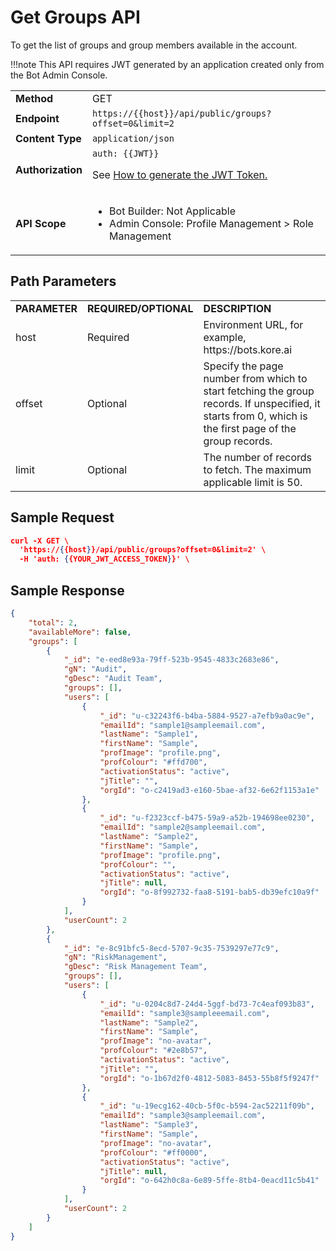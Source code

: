# Get Groups API

To get the list of groups and group members available in the account.


!!!note
    This API requires JWT generated by an application created only from the Bot Admin Console.


<table>
  <tr>
   <td><strong>Method</strong>
   </td>
   <td>GET
   </td>
  </tr>
  <tr>
   <td><strong>Endpoint</strong>
   </td>
   <td><code>https://{{host}}/api/public/groups?offset=0&limit=2</code>
   </td>
  </tr>
  <tr>
   <td><strong>Content Type</strong>
   </td>
   <td><code>application/json</code>
   </td>
  </tr>
  <tr>
   <td><strong>Authorization</strong>
   </td>
   <td><code>auth: {{JWT}}</code>
<p>
See <a href="../api-introduction/#generating-the-jwt-token">How to generate the JWT Token.</a>
   </td>
  </tr>
  <tr>
   <td><strong>API Scope</strong>
   </td>
   <td>
<ul>

<li>Bot Builder: Not Applicable

<li>Admin Console: Profile Management > Role Management
</li>
</ul>
   </td>
  </tr>
</table>



## Path Parameters


<table>
  <tr>
   <td><strong>PARAMETER</strong>
   </td>
   <td><strong>REQUIRED/OPTIONAL</strong>
   </td>
   <td><strong>DESCRIPTION</strong>
   </td>
  </tr>
  <tr>
   <td>host
   </td>
   <td>Required
   </td>
   <td>Environment URL, for example, https://bots.kore.ai
   </td>
  </tr>
  <tr>
   <td>offset
   </td>
   <td>Optional
   </td>
   <td>Specify the page number from which to start fetching the group records. If unspecified, it starts from 0, which is the first page of the group records.
   </td>
  </tr>
  <tr>
   <td>limit
   </td>
   <td>Optional
   </td>
   <td>The number of records to fetch. The maximum applicable limit is 50.
   </td>
  </tr>
</table>



## Sample Request


```json
curl -X GET \
  'https://{{host}}/api/public/groups?offset=0&limit=2' \
  -H 'auth: {{YOUR_JWT_ACCESS_TOKEN}}' \
```


 


## Sample Response


```json
{
    "total": 2,
    "availableMore": false,
    "groups": [
        {
            "_id": "e-eed8e93a-79ff-523b-9545-4833c2683e86",
            "gN": "Audit",
            "gDesc": "Audit Team",
            "groups": [],
            "users": [
                {
                    "_id": "u-c32243f6-b4ba-5884-9527-a7efb9a0ac9e",
                    "emailId": "sample1@sampleemail.com",
                    "lastName": "Sample1",
                    "firstName": "Sample",
                    "profImage": "profile.png",
                    "profColour": "#ffd700",
                    "activationStatus": "active",
                    "jTitle": "",
                    "orgId": "o-c2419ad3-e160-5bae-af32-6e62f1153a1e"
                },
                {
                    "_id": "u-f2323ccf-b475-59a9-a52b-194698ee0230",
                    "emailId": "sample2@sampleemail.com",
                    "lastName": "Sample2",
                    "firstName": "Sample",
                    "profImage": "profile.png",
                    "profColour": "",
                    "activationStatus": "active",
                    "jTitle": null,
                    "orgId": "o-8f992732-faa8-5191-bab5-db39efc10a9f"
                }
            ],
            "userCount": 2
        },
        {
            "_id": "e-8c91bfc5-8ecd-5707-9c35-7539297e77c9",
            "gN": "RiskManagement",
            "gDesc": "Risk Management Team",
            "groups": [],
            "users": [
                {
                    "_id": "u-0204c8d7-24d4-5ggf-bd73-7c4eaf093b83",
                    "emailId": "sample3@sampleeemail.com",
                    "lastName": "Sample2",
                    "firstName": "Sample",
                    "profImage": "no-avatar",
                    "profColour": "#2e8b57",
                    "activationStatus": "active",
                    "jTitle": "",
                    "orgId": "o-1b67d2f0-4812-5083-8453-55b8f5f9247f"
                },
                {
                    "_id": "u-19ecg162-40cb-5f0c-b594-2ac52211f09b",
                    "emailId": "sample3@sampleemail.com",
                    "lastName": "Sample3",
                    "firstName": "Sample",
                    "profImage": "no-avatar",
                    "profColour": "#ff0000",
                    "activationStatus": "active",
                    "jTitle": null,
                    "orgId": "o-642h0c8a-6e89-5ffe-8tb4-0eacd11c5b41"
                }
            ],
            "userCount": 2
        }
    ]
}
```